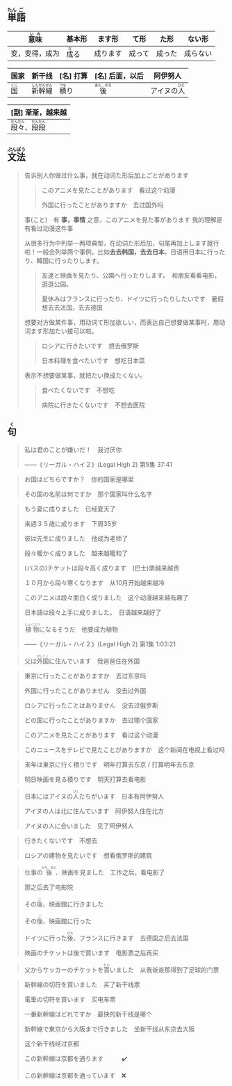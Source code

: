 ## <ruby>単<rt>たん</rt>語<rt>ご</rt></ruby>

| <ruby>意<rt>い</rt>味<rt>み</rt></ruby> | 基本形                       | ます形   | て形   | た形   | ない形   |
| --------------------------------------- | ---------------------------- | -------- | ------ | ------ | -------- |
| 变，变得，成为                          | <ruby>成<rt>な</rt>る</ruby> | 成ります | 成って | 成った | 成らない |

| 国家                         | 新干线                                                     | [名] 打算                      | [名] 后面，以后                    | 阿伊努人                             |
| ---------------------------- | ---------------------------------------------------------- | ------------------------------ | ---------------------------------- | ------------------------------------ |
| <ruby>国<rt>くに</rt></ruby> | <ruby>新<rt>しん</rt>幹<rt>かん</rt>線<rt>せん</rt></ruby> | <ruby>積<rt>つも</rt>り</ruby> | <ruby>後<rt>あと、のち</rt></ruby> | アイヌの<ruby>人<rt>ひと</rt></ruby> |

| [副] 渐渐，越来越                                            |
| ------------------------------------------------------------ |
| <ruby>段<rt>だん</rt>々<rt>だん</rt></ruby>、<ruby>段<rt>だん</rt>段<rt>だん</rt></ruby> |



## <ruby>文<rt>ぶん</rt>法<rt>ぽう</rt></ruby>

> 告诉别人你做过什么事，就在动词た形后加上ごとがあります
>
> > このアニメを見たことがあります　看过这个动漫
> >
> > 外国に行ったことがありますか　去过国外吗
>
> 事(こと)　有 **事，事情** 之意，このアニメを見た事があります 我的理解是有看过动漫这件事
>
> 
>
> 从很多行为中列举一两项典型，在动词た形后加，句尾再加上します就行啦！一般会列举两个事例，比如**去去韩国，去去日本**，日语用日本に行ったり、韓国に行ったりします。
>
> > 友達と映画を見たり、公園へ行ったりします。　和朋友看看电影，逛逛公园。
> >
> > 夏休みはフランスに行ったり、ドイツに行ったりしたいです　暑假想去去法国，去去德国
>
> 
>
> 想要对方做某件事，用动词て形加欲しい，而表达自己想要做某事时，用动词ます形加たい接可以啦。
>
> > ロシアに行きたいです　想去俄罗斯
> >
> > 日本料理を食べたいです　想吃日本菜
>
> 表示不想要做某事，就把たい换成たくない。
>
> > 食べたくないです　不想吃
> >
> > 病院に行きたくないです　不想去医院

## <ruby>句<rt>く</rt></ruby>

> 私は君のことが嫌いだ！　我讨厌你
>
> ——《リーガル・ハイ２》(Legal High 2) 第5集 37:41

> お国はどちらですか？　你的国家是哪里
>
> その国の名前は何ですか　那个国家叫什么名字

> もう夏に成りました　已经夏天了
>
> 来週３５歳に成ります　下周35岁
>
> 彼は先生に成りました　他成为老师了
>
> 段々暖かく成りました　越来越暖和了
>
> (バスの)チケットは段々高く成ります　(巴士)票越来越贵
>
> １０月から段々寒くなります　从10月开始越来越冷
>
> このアニメは段々面白く成りました　这个动漫越来越有趣了
>
> 日本語は段々上手に成りました。　日语越来越好了
>
> <ruby>植物<rt>しょくぶつ</rt></ruby>になるそうだ　他要成为植物
>
> ——《リーガル・ハイ２》(Legal High 2) 第1集 1:03:21

> 父は<ruby>外国<rt>がいこく</rt></ruby>に住んでいます　我爸爸住在外国

> 東京に行ったことがありますか　去过东京吗
>
> 外国に行ったことがありません　没去过外国
>
> ロシアに行ったことはありません　没去过俄罗斯
>
> どの国に行ったことがありますか　去过哪个国家
>
> このアニメを見たことがあります　看过这个动漫
>
> このニュースをテレビで見たことがありますか　这个新闻在电视上看过吗

> 来年は東京に行く積りです　明年打算去东京 / 打算明年去东京
>
> 明日映画を見る積りです　明天打算去看电影

> 日本にはアイヌの<ruby>人<rt>ひと</rt></ruby>たちがいます　日本有阿伊努人
>
> アイヌの人は北に住んでいます　阿伊努人住在北方
>
> アイヌの人に会いました　见了阿伊努人

> 行きたくないです　不想去
>
> ロシアの建物を見たいです　想看俄罗斯的建筑

> 仕事の<ruby>後<rt>のち、あと</rt></ruby>、映画を見ました　工作之后，看电影了
>
> 那之后去了电影院
>
> その<ruby>後<rt>ご</rt></ruby>、映画館に行きました
>
> その<ruby>後<rt>ご</rt></ruby>、映画館に行った
>
> ドイツに行った<ruby>後<rt>のち</rt></ruby>、フランスに行きます　去德国之后去法国
>
> 映画のチケットは後で買います　电影票之后再买

> 父からサッカーのチケットを<ruby>貰<rt>もら</rt>い</ruby>ました　从我爸爸那得到了足球的门票

> 新幹線の切符を買いました　买了新干线票
>
> 電車の切符を買います　买电车票
>
> 一番新幹線はどれですか　最快的新干线是哪个
>
> 新幹線で東京から大阪まで行きました　坐新干线从东京去大阪
>
> 这个新干线经过京都
>
> この新幹線は京都を通ります　　　✔️
>
> この新幹線は京都を通っています　❌
